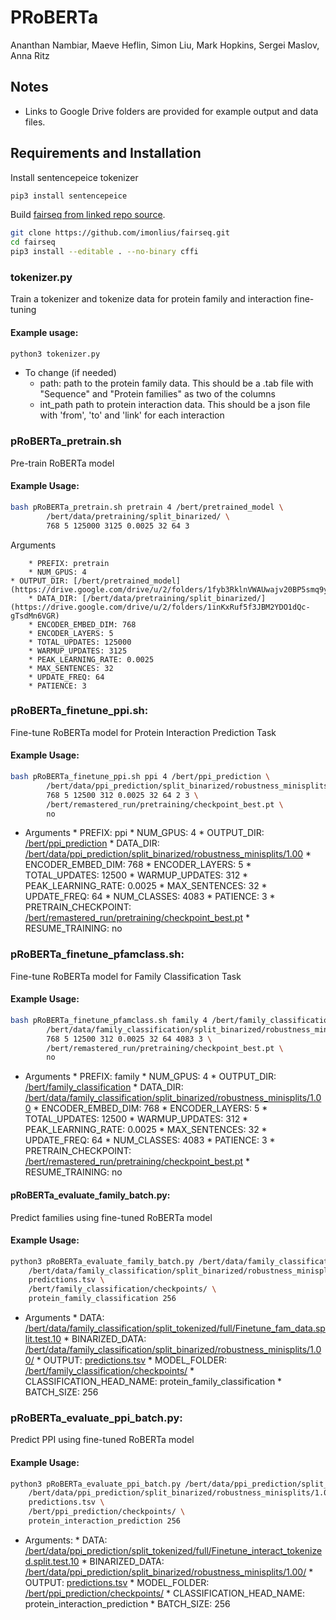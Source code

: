 
# PRoBERTa
Ananthan Nambiar, Maeve Heflin, Simon Liu, Mark Hopkins, Sergei Maslov, Anna Ritz

## Notes
- Links to Google Drive folders are provided for example output and data files.

## Requirements and Installation
Install sentencepeice tokenizer
```bash
pip3 install sentencepeice
```
Build [fairseq from linked repo source](https://github.com/imonlius/fairseq.git).
```bash
git clone https://github.com/imonlius/fairseq.git
cd fairseq
pip3 install --editable . --no-binary cffi
```
### tokenizer.py
Train a tokenizer and tokenize data for protein family and interaction fine-tuning

#### Example usage:
```bash
python3 tokenizer.py
```
- To change (if needed)
    * path: path to the protein family data. This should be a .tab file with "Sequence" and "Protein families" as two of the columns
    * int_path path to protein interaction data. This should be a json file with 'from', 'to' and 'link' for each interaction

### pRoBERTa_pretrain.sh
 Pre-train RoBERTa model

#### Example Usage:
```bash
bash pRoBERTa_pretrain.sh pretrain 4 /bert/pretrained_model \
        /bert/data/pretraining/split_binarized/ \
        768 5 125000 3125 0.0025 32 64 3
```
Arguments

		* PREFIX: pretrain
		* NUM_GPUS: 4
    * OUTPUT_DIR: [/bert/pretrained_model](https://drive.google.com/drive/u/2/folders/1fyb3RklnVWAUwajv20BP5smq9ypDgMl9)
		* DATA_DIR: [/bert/data/pretraining/split_binarized/](https://drive.google.com/drive/u/2/folders/1inKxRuf5f3JBM2YDO1dQc-gTsdMn6VGR)
		* ENCODER_EMBED_DIM: 768
		* ENCODER_LAYERS: 5
		* TOTAL_UPDATES: 125000
		* WARMUP_UPDATES: 3125
		* PEAK_LEARNING_RATE: 0.0025
		* MAX_SENTENCES: 32
		* UPDATE_FREQ: 64
		* PATIENCE: 3

### pRoBERTa_finetune_ppi.sh: 
Fine-tune RoBERTa model for Protein Interaction Prediction Task

#### Example Usage:
```bash
bash pRoBERTa_finetune_ppi.sh ppi 4 /bert/ppi_prediction \
        /bert/data/ppi_prediction/split_binarized/robustness_minisplits/0.80/ \
        768 5 12500 312 0.0025 32 64 2 3 \
        /bert/remastered_run/pretraining/checkpoint_best.pt \
        no
```
- Arguments
		* PREFIX: ppi
		* NUM_GPUS: 4
		* OUTPUT_DIR: [/bert/ppi_prediction](https://drive.google.com/drive/u/2/folders/1mS34_2YTBh2wZuvn9QF7m0254bnc2LE_)
		* DATA_DIR: [/bert/data/ppi_prediction/split_binarized/robustness_minisplits/1.00](https://drive.google.com/drive/u/2/folders/1kjNnud51AIPu_eeuqdapHHE-GVoaHfZm)
		* ENCODER_EMBED_DIM: 768
		* ENCODER_LAYERS: 5
		* TOTAL_UPDATES: 12500
		* WARMUP_UPDATES: 312
		* PEAK_LEARNING_RATE: 0.0025
		* MAX_SENTENCES: 32
		* UPDATE_FREQ: 64
		* NUM_CLASSES: 4083
		* PATIENCE: 3
		* PRETRAIN_CHECKPOINT: [/bert/remastered_run/pretraining/checkpoint_best.pt](https://drive.google.com/drive/u/2/folders/1TbFjyRfbkLgJ_rlvO1SFB-ZvwQyykvK7)
		* RESUME_TRAINING: no

### pRoBERTa_finetune_pfamclass.sh:
Fine-tune RoBERTa model for Family Classification Task

#### Example Usage:
```bash
bash pRoBERTa_finetune_pfamclass.sh family 4 /bert/family_classification \
        /bert/data/family_classification/split_binarized/robustness_minisplits/1.00 \
        768 5 12500 312 0.0025 32 64 4083 3 \
        /bert/remastered_run/pretraining/checkpoint_best.pt \
        no
```
- Arguments
		* PREFIX: family
		* NUM_GPUS: 4
		* OUTPUT_DIR: [/bert/family_classification](https://drive.google.com/drive/u/2/folders/1EGvJEAVDfPb1gcxPUsr92Tan9rPgasGm)
		* DATA_DIR: [/bert/data/family_classification/split_binarized/robustness_minisplits/1.00](https://drive.google.com/drive/u/2/folders/1VxNHbwWqVZsnnZwA-6gjFtxkXB55tX3y)
		* ENCODER_EMBED_DIM: 768
		* ENCODER_LAYERS: 5
		* TOTAL_UPDATES: 12500
		* WARMUP_UPDATES: 312
		* PEAK_LEARNING_RATE: 0.0025
		* MAX_SENTENCES: 32
		* UPDATE_FREQ: 64
		* NUM_CLASSES: 4083
		* PATIENCE: 3
		* PRETRAIN_CHECKPOINT: [/bert/remastered_run/pretraining/checkpoint_best.pt](https://drive.google.com/drive/u/2/folders/1TbFjyRfbkLgJ_rlvO1SFB-ZvwQyykvK7)
		* RESUME_TRAINING: no

#### pRoBERTa_evaluate_family_batch.py: 
Predict families using fine-tuned RoBERTa model

#### Example Usage:
```bash
python3 pRoBERTa_evaluate_family_batch.py /bert/data/family_classification/split_tokenized/full/Finetune_fam_data.split.test.10 \
	/bert/data/family_classification/split_binarized/robustness_minisplits/1.00/ \
	predictions.tsv \
	/bert/family_classification/checkpoints/ \
	protein_family_classification 256
```
- Arguments
		* DATA: [/bert/data/family_classification/split_tokenized/full/Finetune_fam_data.split.test.10](https://drive.google.com/drive/u/2/folders/1CvZPrtqs_JqxJVG3Fk-2FwUEC5R7NNUU)
		* BINARIZED_DATA: [/bert/data/family_classification/split_binarized/robustness_minisplits/1.00/](https://drive.google.com/drive/u/2/folders/1VxNHbwWqVZsnnZwA-6gjFtxkXB55tX3y)
		* OUTPUT: [predictions.tsv](https://drive.google.com/drive/u/2/folders/10gpJUzyjPCT12GfqUexOFcjFoTW9Rcr4)
		* MODEL_FOLDER: [/bert/family_classification/checkpoints/](https://drive.google.com/drive/u/2/folders/1JgEfybT6wT8MGzaxgAUKI7dH6W0oWLBn)
		* CLASSIFICATION_HEAD_NAME: protein_family_classification
		* BATCH_SIZE: 256

### pRoBERTa_evaluate_ppi_batch.py: 
Predict PPI using fine-tuned RoBERTa model

#### Example Usage:
```bash
python3 pRoBERTa_evaluate_ppi_batch.py /bert/data/ppi_prediction/split_tokenized/full/Finetune_interact_tokenized.split.test.10 \
	/bert/data/ppi_prediction/split_binarized/robustness_minisplits/1.00/ \
	predictions.tsv \
	/bert/ppi_prediction/checkpoints/ \
	protein_interaction_prediction 256
```
- Arguments:
		* DATA: [/bert/data/ppi_prediction/split_tokenized/full/Finetune_interact_tokenized.split.test.10](https://drive.google.com/drive/u/2/folders/1GxGGOqQz5LvlLoTW3EnuEEr7fKwmu8ju)
		* BINARIZED_DATA: [/bert/data/ppi_prediction/split_binarized/robustness_minisplits/1.00/](https://drive.google.com/drive/u/2/folders/1kjNnud51AIPu_eeuqdapHHE-GVoaHfZm)
		* OUTPUT: [predictions.tsv](https://drive.google.com/drive/u/2/folders/1mS34_2YTBh2wZuvn9QF7m0254bnc2LE_)
		* MODEL_FOLDER: [/bert/ppi_prediction/checkpoints/](https://drive.google.com/drive/u/2/folders/1PvcqbJbgjUNMgoYhTNCsZ_a2oEAIBjxV)
		* CLASSIFICATION_HEAD_NAME: protein_interaction_prediction
		* BATCH_SIZE: 256
